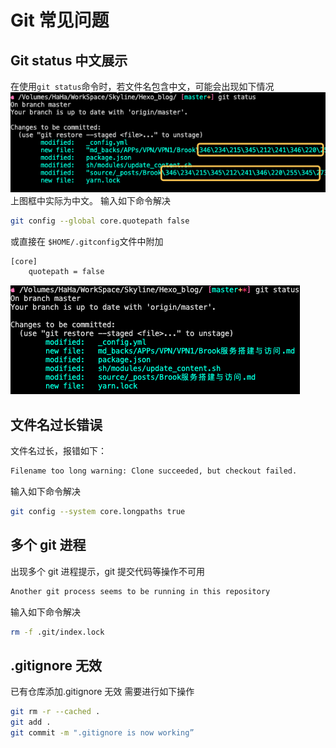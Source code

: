 # Git 常见问题

## Git status 中文展示
在使用`git status`命令时，若文件名包含中文，可能会出现如下情况
![Git常见问题20220506142709](https://raw.githubusercontent.com/skylinety/blog-pics/master/imgs/Git%E5%B8%B8%E8%A7%81%E9%97%AE%E9%A2%9820220506142709.png)
上图框中实际为中文。
输入如下命令解决

```sh
git config --global core.quotepath false
```
或直接在 `$HOME/.gitconfig`文件中附加
```sh
[core]
    quotepath = false
```
![Git常见问题20220506142815](https://raw.githubusercontent.com/skylinety/blog-pics/master/imgs/Git%E5%B8%B8%E8%A7%81%E9%97%AE%E9%A2%9820220506142815.png)
## 文件名过长错误

文件名过长，报错如下：

```sh
Filename too long warning: Clone succeeded, but checkout failed.
```

输入如下命令解决

```sh
git config --system core.longpaths true
```

## 多个 git 进程

出现多个 git 进程提示，git 提交代码等操作不可用

```sh
Another git process seems to be running in this repository
```

输入如下命令解决

```sh
rm -f .git/index.lock
```

## .gitignore 无效

已有仓库添加.gitignore 无效
需要进行如下操作

```sh
git rm -r --cached .
git add .
git commit -m ".gitignore is now working”

```
